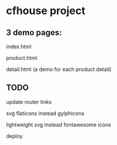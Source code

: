 # cfhouse project

## 3 demo pages:

index.html

product.html

detail.html (a demo for each product detail)


## TODO

update router links

svg flaticons instead gylphicons

lightweight svg instead fontawesome icons

deploy

